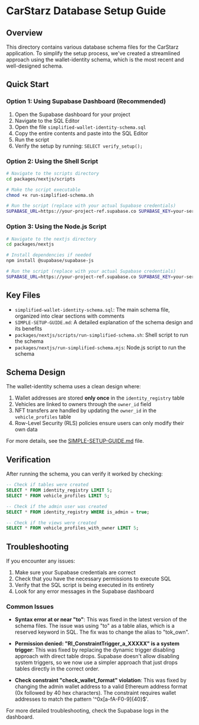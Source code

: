 # CarStarz Database Setup Guide

## Overview

This directory contains various database schema files for the CarStarz application. To simplify the setup process, we've created a streamlined approach using the wallet-identity schema, which is the most recent and well-designed schema.

## Quick Start

### Option 1: Using Supabase Dashboard (Recommended)

1. Open the Supabase dashboard for your project
2. Navigate to the SQL Editor
3. Open the file `simplified-wallet-identity-schema.sql`
4. Copy the entire contents and paste into the SQL Editor
5. Run the script
6. Verify the setup by running: `SELECT verify_setup();`

### Option 2: Using the Shell Script

```bash
# Navigate to the scripts directory
cd packages/nextjs/scripts

# Make the script executable
chmod +x run-simplified-schema.sh

# Run the script (replace with your actual Supabase credentials)
SUPABASE_URL=https://your-project-ref.supabase.co SUPABASE_KEY=your-service-role-key ./run-simplified-schema.sh
```

### Option 3: Using the Node.js Script

```bash
# Navigate to the nextjs directory
cd packages/nextjs

# Install dependencies if needed
npm install @supabase/supabase-js

# Run the script (replace with your actual Supabase credentials)
SUPABASE_URL=https://your-project-ref.supabase.co SUPABASE_KEY=your-service-role-key node run-simplified-schema.mjs
```

## Key Files

- `simplified-wallet-identity-schema.sql`: The main schema file, organized into clear sections with comments
- `SIMPLE-SETUP-GUIDE.md`: A detailed explanation of the schema design and its benefits
- `packages/nextjs/scripts/run-simplified-schema.sh`: Shell script to run the schema
- `packages/nextjs/run-simplified-schema.mjs`: Node.js script to run the schema

## Schema Design

The wallet-identity schema uses a clean design where:

1. Wallet addresses are stored **only once** in the `identity_registry` table
2. Vehicles are linked to owners through the `owner_id` field
3. NFT transfers are handled by updating the `owner_id` in the `vehicle_profiles` table
4. Row-Level Security (RLS) policies ensure users can only modify their own data

For more details, see the [SIMPLE-SETUP-GUIDE.md](./SIMPLE-SETUP-GUIDE.md) file.

## Verification

After running the schema, you can verify it worked by checking:

```sql
-- Check if tables were created
SELECT * FROM identity_registry LIMIT 5;
SELECT * FROM vehicle_profiles LIMIT 5;

-- Check if the admin user was created
SELECT * FROM identity_registry WHERE is_admin = true;

-- Check if the views were created
SELECT * FROM vehicle_profiles_with_owner LIMIT 5;
```

## Troubleshooting

If you encounter any issues:

1. Make sure your Supabase credentials are correct
2. Check that you have the necessary permissions to execute SQL
3. Verify that the SQL script is being executed in its entirety
4. Look for any error messages in the Supabase dashboard

### Common Issues

- **Syntax error at or near "to"**: This was fixed in the latest version of the schema files. The issue was using "to" as a table alias, which is a reserved keyword in SQL. The fix was to change the alias to "tok_own".

- **Permission denied: "RI_ConstraintTrigger_a_XXXXX" is a system trigger**: This was fixed by replacing the dynamic trigger disabling approach with direct table drops. Supabase doesn't allow disabling system triggers, so we now use a simpler approach that just drops tables directly in the correct order.

- **Check constraint "check_wallet_format" violation**: This was fixed by changing the admin wallet address to a valid Ethereum address format (0x followed by 40 hex characters). The constraint requires wallet addresses to match the pattern '^0x[a-fA-F0-9]{40}$'.

For more detailed troubleshooting, check the Supabase logs in the dashboard.